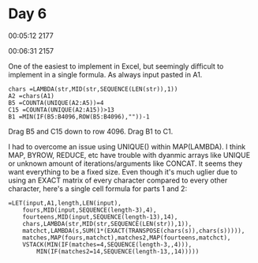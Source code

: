 # Day 6

00:05:12  2177
 
00:06:31   2157
 
One of the easiest to implement in Excel, but seemingly difficult to implement in a single formula. As always input pasted in A1.
 
    chars =LAMBDA(str,MID(str,SEQUENCE(LEN(str)),1))
    A2 =chars(A1)
    B5 =COUNTA(UNIQUE(A2:A5))=4
    C15 =COUNTA(UNIQUE(A2:A15))>13
    B1 =MIN(IF(B5:B4096,ROW(B5:B4096),""))-1
 
Drag B5 and C15 down to row 4096. Drag B1 to C1.

I had to overcome an issue using UNIQUE() within MAP(LAMBDA). I think MAP, BYROW, REDUCE, etc have trouble with dyanmic arrays like UNIQUE or unknown amount of iterations/arguments like CONCAT. It seems they want everything to be a fixed size. Even though it's much uglier due to using an EXACT matrix of every character compared to every other character, here's a single cell formula for parts 1 and 2:

    =LET(input,A1,length,LEN(input),
        fours,MID(input,SEQUENCE(length-3),4),
        fourteens,MID(input,SEQUENCE(length-13),14),
        chars,LAMBDA(str,MID(str,SEQUENCE(LEN(str)),1)),
        matchct,LAMBDA(s,SUM(1*(EXACT(TRANSPOSE(chars(s)),chars(s))))),
        matches,MAP(fours,matchct),matches2,MAP(fourteens,matchct),
        VSTACK(MIN(IF(matches=4,SEQUENCE(length-3,,4))),
            MIN(IF(matches2=14,SEQUENCE(length-13,,14)))))
